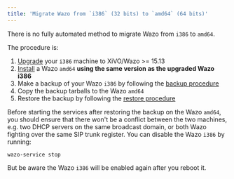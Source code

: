 ```yaml
---
title: 'Migrate Wazo from `i386` (32 bits) to `amd64` (64 bits)'
---
```


There is no fully automated method to migrate Wazo from `i386` to
`amd64`.

The procedure is:

1.  [Upgrade](/uc-doc/upgrade/upgrade_notes_details/18-01/stretch#upgrade) your `i386`
    machine to XiVO/Wazo \>= 15.13
2.  [Install](/uc-doc/installation/install-system) a Wazo `amd64`
    **using the same version as the upgraded Wazo i386**
3.  Make a backup of your Wazo `i386` by following the
    [backup procedure](/uc-doc/system/backup_restore#manual-backup)
4.  Copy the backup tarballs to the Wazo `amd64`
5.  Restore the backup by following the
    [restore procedure](/uc-doc/system/backup_restore#restore)

Before starting the services after restoring the backup on the Wazo
`amd64`, you should ensure that there won\'t be a conflict between the
two machines, e.g. two DHCP servers on the same broadcast domain, or
both Wazo fighting over the same SIP trunk register. You can disable the
Wazo `i386` by running:

    wazo-service stop

But be aware the Wazo `i386` will be enabled again after you reboot it.
